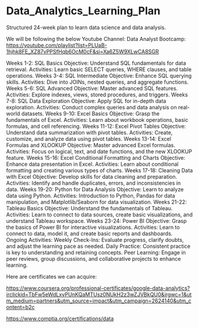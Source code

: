 # Data_Analytics_Learning_Plan

Structured 24-week plan to learn data science and data analysis.

We will be following the below Youtube Channel:
Data Analyst Bootcamp:
https://youtube.com/playlist?list=PLUaB-1hjhk8FE_XZ87vPPSfHqb6OcM0cF&si=Xa6Z5W9XLwCA8SGR

Weeks 1-2: SQL Basics
Objective: Understand SQL fundamentals for data retrieval.
Activities: Learn basic SELECT queries, WHERE clauses, and table operations.
Weeks 3-4: SQL Intermediate
Objective: Enhance SQL querying skills.
Activities: Dive into JOINs, nested queries, and aggregate functions.
Weeks 5-6: SQL Advanced
Objective: Master advanced SQL features.
Activities: Explore indexes, views, stored procedures, and triggers.
Weeks 7-8: SQL Data Exploration
Objective: Apply SQL for in-depth data exploration.
Activities: Conduct complex queries and data analysis on real-world datasets.
Weeks 9-10: Excel Basics
Objective: Grasp the fundamentals of Excel.
Activities: Learn about workbook operations, basic formulas, and cell referencing.
Weeks 11-12: Excel Pivot Tables
Objective: Understand data summarization with pivot tables.
Activities: Create, customize, and analyze data using pivot tables.
Weeks 13-14: Excel Formulas and XLOOKUP
Objective: Master advanced Excel formulas.
Activities: Focus on logical, text, and date functions, and the new XLOOKUP feature.
Weeks 15-16: Excel Conditional Formatting and Charts
Objective: Enhance data presentation in Excel.
Activities: Learn about conditional formatting and creating various types of charts.
Weeks 17-18: Cleaning Data with Excel
Objective: Develop skills for data cleaning and preparation.
Activities: Identify and handle duplicates, errors, and inconsistencies in data.
Weeks 19-20: Python for Data Analysis
Objective: Learn to analyze data using Python.
Activities: Introduction to Python, Pandas for data manipulation, and Matplotlib/Seaborn for data visualization.
Weeks 21-22: Tableau Basics
Objective: Understand the fundamentals of Tableau.
Activities: Learn to connect to data sources, create basic visualizations, and understand Tableau workspace.
Weeks 23-24: Power BI
Objective: Grasp the basics of Power BI for interactive visualizations.
Activities: Learn to connect to data, model it, and create basic reports and dashboards.
Ongoing Activities:
Weekly Check-Ins: Evaluate progress, clarify doubts, and adjust the learning pace as needed.
Daily Practice: Consistent practice is key to understanding and retaining concepts.
Peer Learning: Engage in peer reviews, group discussions, and collaborative projects to enhance learning.

Here are certificates we can acquire:

https://www.coursera.org/professional-certificates/google-data-analytics?irclickid=TbFw5eWdLxyPUnKQaMTUsz0NUkH2z3wZJVBkQU0&irgwc=1&utm_medium=partners&utm_source=impact&utm_campaign=2624140&utm_content=b2c

https://www.comptia.org/certifications/data
